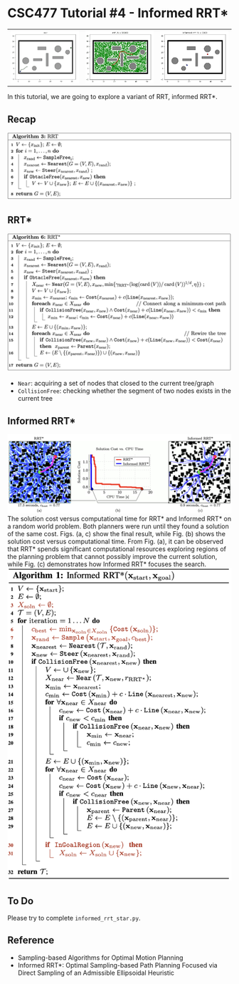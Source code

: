 # CSC477 Tutorial #4 - Informed RRT*

<table>
  <tr>
    <td><img src="assets/RRT_2D.gif"  alt="1"  ></td>
    <td><img src="assets/RRT_STAR2_2D.gif" alt="2" ></td>
    <td><img src="assets/INFORMED_RRT_STAR_2D3.gif" alt="2"></td>
   </tr> 
</table>

In this tutorial, we are going to explore a variant of RRT, informed RRT*.


## Recap
![alt text](assets/image_rrtstar.png)

## RRT*
![alt text](assets/image-1.png)
- `Near`: acquiring a set of nodes that closed to the current tree/graph
- `CollisionFree`: checking whether the segment of two nodes exists in the current tree


## Informed RRT*
![alt text](assets/image.png)
The solution cost versus computational time for RRT* and Informed RRT* on a random world problem. Both planners were run until they found a solution of the same cost. Figs. (a, c) show the final result, while Fig. (b) shows the solution cost versus computational time. From Fig. (a), it can be observed that RRT* spends significant computational resources exploring regions of the planning problem that cannot possibly improve the current solution, while Fig. (c) demonstrates how Informed RRT* focuses the search. 
![alt text](assets/algo.png)

## To Do
Please try to complete `informed_rrt_star.py`.


## Reference
- Sampling-based Algorithms for Optimal Motion Planning
- Informed RRT*: Optimal Sampling-based Path Planning Focused via Direct Sampling of an Admissible Ellipsoidal Heuristic
